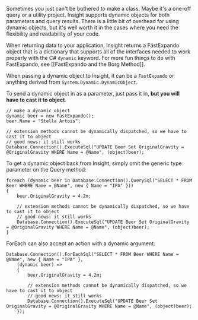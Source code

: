Sometimes you just can't be bothered to make a class. Maybe it's a one-off query or a utility project. Insight supports dynamic objects for both parameters and query results. There is a little bit of overhead for using dynamic objects, but it's well worth it in the cases where you need the flexibility and readability of your code.

When returning data to your application, Insight returns a FastExpando object that is a dictionary that supports all of the interfaces needed to work properly with the C# `dynamic` keyword. For more fun things to do with FastExpando, see [[FastExpando and the Borg Method]].

When passing a dynamic object to Insight, it can be a `FastExpando` or anything derived from `System.Dynamic.DynamicObject`.

To send a dynamic object in as a parameter, just pass it in, **but you will have to cast it to object**.

	// make a dynamic object
	dynamic beer = new FastExpando();
	beer.Name = "Stella Artois";

	// extension methods cannot be dynamically dispatched, so we have to cast it to object
	// good news: it still works
	Database.Connection().ExecuteSql("UPDATE Beer Set OriginalGravity = @OriginalGravity WHERE Name = @Name", (object)beer);

To get a dynamic object back from Insight, simply omit the generic type parameter on the Query method:

	foreach (dynamic beer in Database.Connection().QuerySql("SELECT * FROM Beer WHERE Name = @Name", new { Name = "IPA" }))
	{
		beer.OriginalGravity = 4.2m;

		// extension methods cannot be dynamically dispatched, so we have to cast it to object
		// good news: it still works
		Database.Connection().ExecuteSql("UPDATE Beer Set OriginalGravity = @OriginalGravity WHERE Name = @Name", (object)beer);
	}

ForEach can also accept an action with a dynamic argument:

	Database.Connection().ForEachSql("SELECT * FROM Beer WHERE Name = @Name", new { Name = "IPA" },
		(dynamic beer) =>
		{
			beer.OriginalGravity = 4.2m;

			// extension methods cannot be dynamically dispatched, so we have to cast it to object
			// good news: it still works
			Database.Connection().ExecuteSql("UPDATE Beer Set OriginalGravity = @OriginalGravity WHERE Name = @Name", (object)beer);
		});